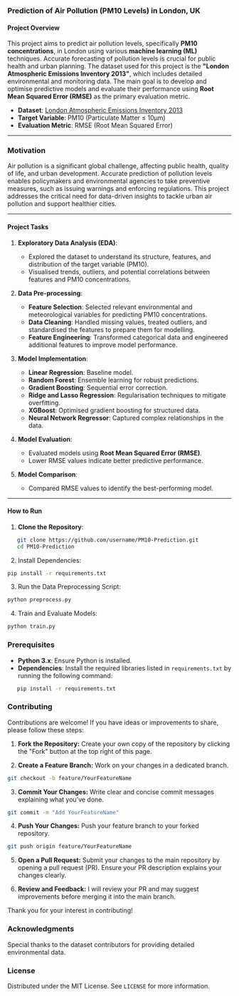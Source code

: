 ### **Prediction of Air Pollution (PM10 Levels) in London, UK**

#### **Project Overview**
This project aims to predict air pollution levels, specifically **PM10 concentrations**, in London using various **machine learning (ML)** techniques. Accurate forecasting of pollution levels is crucial for public health and urban planning. The dataset used for this project is the **"London Atmospheric Emissions Inventory 2013"**, which includes detailed environmental and monitoring data. The main goal is to develop and optimise predictive models and evaluate their performance using **Root Mean Squared Error (RMSE)** as the primary evaluation metric. 

- **Dataset**: [London Atmospheric Emissions Inventory 2013](https://data.london.gov.uk/dataset/london-atmospheric-emissions-inventory-2013)
- **Target Variable**: PM10 (Particulate Matter ≤ 10µm)
- **Evaluation Metric**: RMSE (Root Mean Squared Error)

---

### **Motivation**
Air pollution is a significant global challenge, affecting public health, quality of life, and urban development. Accurate prediction of pollution levels enables policymakers and environmental agencies to take preventive measures, such as issuing warnings and enforcing regulations. This project addresses the critical need for data-driven insights to tackle urban air pollution and support healthier cities.

---

#### **Project Tasks**

1. **Exploratory Data Analysis (EDA)**:
   - Explored the dataset to understand its structure, features, and distribution of the target variable (PM10).
   - Visualised trends, outliers, and potential correlations between features and PM10 concentrations.

2. **Data Pre-processing**:
   - **Feature Selection**: Selected relevant environmental and meteorological variables for predicting PM10 concentrations.
   - **Data Cleaning**: Handled missing values, treated outliers, and standardised the features to prepare them for modelling.
   - **Feature Engineering**: Transformed categorical data and engineered additional features to improve model performance.

3. **Model Implementation**:
   - **Linear Regression**: Baseline model.
   - **Random Forest**: Ensemble learning for robust predictions.
   - **Gradient Boosting**: Sequential error correction.
   - **Ridge and Lasso Regression**: Regularisation techniques to mitigate overfitting.
   - **XGBoost**: Optimised gradient boosting for structured data.
   - **Neural Network Regressor**: Captured complex relationships in the data.

4. **Model Evaluation**:
   - Evaluated models using **Root Mean Squared Error (RMSE)**.
   - Lower RMSE values indicate better predictive performance.

5. **Model Comparison**:
   - Compared RMSE values to identify the best-performing model.
---

#### **How to Run**

1. **Clone the Repository**:
```bash
   git clone https://github.com/username/PM10-Prediction.git
   cd PM10-Prediction
```
2. Install Dependencies:

```bash
pip install -r requirements.txt
```
3. Run the Data Preprocessing Script:
```bash
python preprocess.py
```

4. Train and Evaluate Models:
```bash
python train.py
```
### Prerequisites
- **Python 3.x**: Ensure Python is installed. 
- **Dependencies**: Install the required libraries listed in `requirements.txt` by running the following command:
```bash
   pip install -r requirements.txt
``` 

### Contributing
Contributions are welcome! If you have ideas or improvements to share, please follow these steps:

1. **Fork the Repository:**
Create your own copy of the repository by clicking the "Fork" button at the top right of this page.

2. **Create a Feature Branch:**
Work on your changes in a dedicated branch.

```bash
git checkout -b feature/YourFeatureName
```
3. **Commit Your Changes:**
Write clear and concise commit messages explaining what you’ve done.

```bash
git commit -m "Add YourFeatureName"
```
4. **Push Your Changes:**
Push your feature branch to your forked repository.
```bash
git push origin feature/YourFeatureName
```
5. **Open a Pull Request:**
Submit your changes to the main repository by opening a pull request (PR). Ensure your PR description explains your changes clearly.

6. **Review and Feedback:**
I will review your PR and may suggest improvements before merging it into the main branch.

Thank you for your interest in contributing!

### Acknowledgments
Special thanks to the dataset contributors for providing detailed environmental data.

### License

Distributed under the MIT License. See `LICENSE` for more information.

